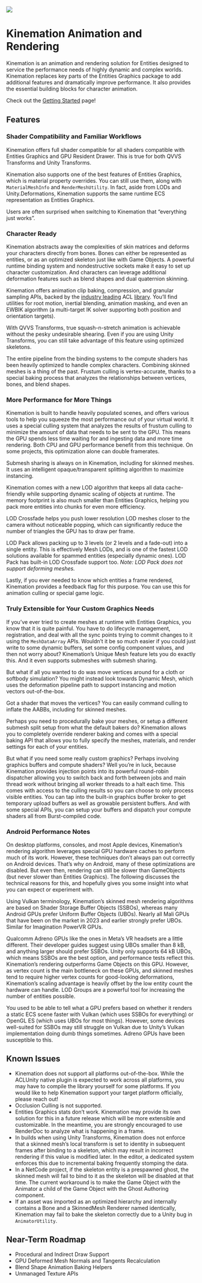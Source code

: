 # ![](media/60f09d8726e0a13095c19b993f2fb88f.gif)

# Kinemation Animation and Rendering

Kinemation is an animation and rendering solution for Entities designed to
service the performance needs of highly dynamic and complex worlds. Kinemation
replaces key parts of the Entities Graphics package to add additional features
and dramatically improve performance. It also provides the essential building
blocks for character animation.

Check out the [Getting Started](Getting%20Started%20-%20Part%201.md) page!

## Features

### Shader Compatibility and Familiar Workflows

Kinemation offers full shader compatible for all shaders compatible with
Entities Graphics and GPU Resident Drawer. This is true for both QVVS Transforms
and Unity Transforms.

Kinemation also supports one of the best features of Entities Graphics, which is
material property overrides. You can still use them, along with
`MaterialMeshInfo` and `RenderMeshUtility`. In fact, aside from LODs and
Unity.Deformations, Kinemation supports the same runtime ECS representation as
Entities Graphics.

Users are often surprised when switching to Kinemation that “everything just
works”.

### Character Ready

Kinemation abstracts away the complexities of skin matrices and deforms your
characters directly from bones. Bones can either be represented as entities, or
as an optimized skeleton just like with Game Objects. A powerful runtime binding
system and nondestructive sockets make it easy to set up character
customization. And characters can leverage additional deformation features such
as blend shapes and dual quaternion skinning.

Kinemation offers animation clip baking, compression, and granular sampling
APIs, backed by the [industry
leading](https://www.youtube.com/watch?v=85uOa2m_kBc) ACL
[library](https://github.com/nfrechette/acl). You’ll find utilities for root
motion, inertial blending, animation masking, and even an EWBIK algorithm (a
multi-target IK solver supporting both position and orientation targets).

With QVVS Transforms, true squash-n-stretch animation is achievable without the
pesky undesirable shearing. Even if you are using Unity Transforms, you can
still take advantage of this feature using optimized skeletons.

The entire pipeline from the binding systems to the compute shaders has been
heavily optimized to handle complex characters. Combining skinned meshes is a
thing of the past. Frustum culling is vertex-accurate, thanks to a special
baking process that analyzes the relationships between vertices, bones, and
blend shapes.

### More Performance for More Things

Kinemation is built to handle heavily populated scenes, and offers various tools
to help you squeeze the most performance out of your virtual world. It uses a
special culling system that analyzes the results of frustum culling to minimize
the amount of data that needs to be sent to the GPU. This means the GPU spends
less time waiting for and ingesting data and more time rendering. Both CPU and
GPU performance benefit from this technique. On some projects, this optimization
alone can double framerates.

Submesh sharing is always on in Kinemation, including for skinned meshes. It
uses an intelligent opaque/transparent splitting algorithm to maximize
instancing.

Kinemation comes with a new LOD algorithm that keeps all data cache-friendly
while supporting dynamic scaling of objects at runtime. The memory footprint is
also much smaller than Entities Graphics, helping you pack more entities into
chunks for even more efficiency.

LOD Crossfade helps you push lower resolution LOD meshes closer to the camera
without noticeable popping, which can significantly reduce the number of
triangles the GPU has to draw per frame.

LOD Pack allows packing up to 3 levels (or 2 levels and a fade-out) into a
single entity. This is effectively Mesh LODs, and is one of the fastest LOD
solutions available for spammed entities (especially dynamic ones). LOD Pack has
built-in LOD Crossfade support too. *Note: LOD Pack does not support deforming
meshes.*

Lastly, if you ever needed to know which entities a frame rendered, Kinemation
provides a feedback flag for this purpose. You can use this for animation
culling or special game logic.

### Truly Extensible for Your Custom Graphics Needs

If you’ve ever tried to create meshes at runtime with Entities Graphics, you
know that it is quite painful. You have to do lifecycle management,
registration, and deal with all the sync points trying to commit changes to it
using the `MeshDataArray` APIs. Wouldn’t it be so much easier if you could just
write to some dynamic buffers, set some config component values, and then not
worry about? Kinemation’s Unique Mesh feature lets you do exactly this. And it
even supports submeshes with submesh sharing.

But what if all you wanted to do was move vertices around for a cloth or
softbody simulation? You might instead look towards Dynamic Mesh, which uses the
deformation pipeline path to support instancing and motion vectors
out-of-the-box.

Got a shader that moves the vertices? You can easily command culling to inflate
the AABBs, including for skinned meshes.

Perhaps you need to procedurally bake your meshes, or setup a different submesh
split setup from what the default bakers do? Kinemation allows you to completely
override renderer baking and comes with a special baking API that allows you to
fully specify the meshes, materials, and render settings for each of your
entities.

But what if you need some really custom graphics? Perhaps involving graphics
buffers and compute shaders? Well you’re in luck, because Kinemation provides
injection points into its powerful round-robin dispatcher allowing you to switch
back and forth between jobs and main thread work without bringing all worker
threads to a halt each time. This comes with access to the culling results so
you can choose to only process visible entities. You can tap into the built-in
graphics buffer broker to get temporary upload buffers as well as growable
persistent buffers. And with some special APIs, you can setup your buffers and
dispatch your compute shaders all from Burst-compiled code.

### Android Performance Notes

On desktop platforms, consoles, and most Apple devices, Kinemation’s rendering
algorithm leverages special GPU hardware caches to perform much of its work.
However, these techniques don’t always pan out correctly on Android devices.
That’s why on Android, many of these optimizations are disabled. But even then,
rendering can still be slower than GameObjects (but never slower than Entities
Graphics). The following discusses the technical reasons for this, and hopefully
gives you some insight into what you can expect or experiment with.

Using Vulkan terminology, Kinemation’s skinned mesh rendering algorithms are
based on Shader Storage Buffer Objects (SSBOs), whereas many Android GPUs prefer
Uniform Buffer Objects (UBOs). Nearly all Mali GPUs that have been on the market
in 2023 and earlier strongly prefer UBOs. Similar for Imagination PowerVR GPUs.

Qualcomm Adreno GPUs like the ones in Meta’s VR headsets are a little different.
Their developer guides suggest using UBOs smaller than 8 kB, and anything larger
should prefer SSBOs. Unity only supports 64 kB UBOs, which means SSBOs are the
best option, and performance tests reflect this. Kinemation’s rendering
outperforms Game Objects on this GPU. However, as vertex count is the main
bottleneck on these GPUs, and skinned meshes tend to require higher vertex
counts for good-looking deformations, Kinemation’s scaling advantage is heavily
offset by the low entity count the hardware can handle. LOD Groups are a
powerful tool for increasing the number of entities possible.

You used to be able to tell what a GPU prefers based on whether it renders a
static ECS scene faster with Vulkan (which uses SSBOs for everything) or OpenGL
ES (which uses UBOs for most things). However, some devices well-suited for
SSBOs may still struggle on Vulkan due to Unity’s Vulkan implementation doing
dumb things sometimes. Adreno GPUs have been susceptible to this.

## Known Issues

-   Kinemation does not support all platforms out-of-the-box. While the ACLUnity
    native plugin is expected to work across all platforms, you may have to
    compile the library yourself for some platforms. If you would like to help
    Kinemation support your target platform officially, please reach out!
-   Occlusion Culling is not supported.
-   Entities Graphics stats don’t work. Kinemation may provide its own solution
    for this in a future release which will be more extensible and customizable.
    In the meantime, you are strongly encouraged to use RenderDoc to analyze
    what is happening in a frame.
-   In builds when using Unity Transforms, Kinemation does not enforce that a
    skinned mesh’s local transform is set to identity in subsequent frames after
    binding to a skeleton, which may result in incorrect rendering if this value
    is modified later. In the editor, a dedicated system enforces this due to
    incremental baking frequently stomping the data.
-   In a NetCode project, if the skeleton entity is a prespawned ghost, the
    skinned mesh will fail to bind to it as the skeleton will be disabled at
    that time. The current workaround is to make the Game Object with the
    Animator a child of the Game Object with the Ghost Authoring component.
-   If an asset was imported as an optimized hierarchy and internally contains a
    Bone and a SkinnedMesh Renderer named identically, Kinemation may fail to
    bake the skeleton correctly due to a Unity bug in `AnimatorUtility`.

## Near-Term Roadmap

-   Procedural and Indirect Draw Support
-   GPU Deformed Mesh Normals and Tangents Recalculation
-   Blend Shape Animation Baking Helpers
-   Unmanaged Texture APIs

